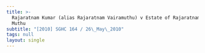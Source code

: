 ```yaml
---
title: >-
  Rajaratnam Kumar (alias Rajaratnam Vairamuthu) v Estate of Rajaratnam Saravana
  Muthu
subtitle: "[2010] SGHC 164 / 26\_May\_2010"
tags: null
layout: single
---
```



